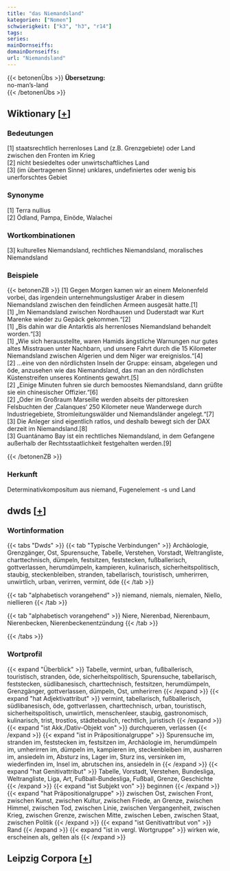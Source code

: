```yaml
---
title: "das Niemandsland"
kategorien: ["Nomen"]
schwierigkeit: ["k3", "h3", "r14"]
tags:
series:
mainDornseiffs:
domainDornseiffs:
url: "Niemandsland"
---
```


{{< betonenÜbs >}}
**Übersetzung:**  
no-man’s-land  
{{< /betonenÜbs >}}

## Wiktionary [[+](https://de.wiktionary.org/wiki/Niemandsland)]

### Bedeutungen
[1] staatsrechtlich herrenloses Land (z.B. Grenzgebiete) oder Land zwischen den Fronten im Krieg  
[2] nicht besiedeltes oder unwirtschaftliches Land  
[3] (im übertragenen Sinne) unklares, undefiniertes oder wenig bis unerforschtes Gebiet  

### Synonyme
[1] Terra nullius  
[2] Ödland, Pampa, Einöde, Walachei  

### Wortkombinationen
[3] kulturelles Niemandsland, rechtliches Niemandsland, moralisches Niemandsland  

### Beispiele
{{< betonenZB >}}
[1] Gegen Morgen kamen wir an einem Melonenfeld vorbei, das irgendein unternehmungslustiger Araber in diesem Niemandsland zwischen den feindlichen Armeen ausgesät hatte.[1]  
[1] „Im Niemandsland zwischen Nordhausen und Duderstadt war Kurt Marenke wieder zu Gepäck gekommen.“[2]  
[1] „Bis dahin war die Antarktis als herrenloses Niemandsland behandelt worden.“[3]  
[1] „Wie sich herausstellte, waren Hamids ängstliche Warnungen nur gutes altes Misstrauen unter Nachbarn, und unsere Fahrt durch die 15 Kilometer Niemandsland zwischen Algerien und dem Niger war ereignislos.“[4]  
[2] …eine von den nördlichsten Inseln der Gruppe: einsam, abgelegen und öde, anzusehen wie das Niemandsland, das man an den nördlichsten Küstenstreifen unseres Kontinents gewahrt.[5]  
[2] „Einige Minuten fuhren sie durch bemoostes Niemandsland, dann grüßte sie ein chinesischer Offizier.“[6]  
[2] „Oder im Großraum Marseille werden abseits der pittoresken Felsbuchten der ‚Calanques‘ 250 Kilometer neue Wanderwege durch Industriegebiete, Stromleitungswälder und Niemandsländer angelegt.“[7]  
[3] Die Anleger sind eigentlich ratlos, und deshalb bewegt sich der DAX derzeit im Niemandsland.[8]  
[3] Guantánamo Bay ist ein rechtliches Niemandsland, in dem Gefangene außerhalb der Rechtsstaatlichkeit festgehalten werden.[9]  

{{< /betonenZB >}}
### Herkunft
Determinativkompositum aus niemand, Fugenelement -s und Land  



## dwds [[+](https://www.dwds.de/wb/Niemandsland)]

### Wortinformation
{{< tabs "Dwds" >}}
{{< tab "Typische Verbindungen" >}}
Archäologie, Grenzgänger, Ost, Spurensuche, Tabelle, Verstehen, Vorstadt, Weltrangliste, charttechnisch, dümpeln, festsitzen, feststecken, fußballerisch, gottverlassen, herumdümpeln, kampieren, kulinarisch, sicherheitspolitisch, staubig, steckenbleiben, stranden, tabellarisch, touristisch, umherirren, unwirtlich, urban, verirren, vermint, öde
{{< /tab >}}

{{< tab "alphabetisch vorangehend" >}}
niemand, niemals, niemalen, Niello, niellieren
{{< /tab >}}

{{< tab "alphabetisch vorangehend" >}}
Niere, Nierenbad, Nierenbaum, Nierenbecken, Nierenbeckenentzündung
{{< /tab >}}

{{< /tabs >}}

### Wortprofil
{{< expand "Überblick" >}} Tabelle, vermint, urban, fußballerisch, touristisch, stranden, öde, sicherheitspolitisch, Spurensuche, tabellarisch, feststecken, südlibanesisch, charttechnisch, festsitzen, herumdümpeln, Grenzgänger, gottverlassen, dümpeln, Ost, umherirren {{< /expand >}}
{{< expand "hat Adjektivattribut" >}} vermint, tabellarisch, fußballerisch, südlibanesisch, öde, gottverlassen, charttechnisch, urban, touristisch, sicherheitspolitisch, unwirtlich, menschenleer, staubig, gastronomisch, kulinarisch, trist, trostlos, städtebaulich, rechtlich, juristisch {{< /expand >}}
{{< expand "ist Akk./Dativ-Objekt von" >}} durchqueren, verlassen {{< /expand >}}
{{< expand "ist in Präpositionalgruppe" >}} Spurensuche im, stranden im, feststecken im, festsitzen im, Archäologie im, herumdümpeln im, umherirren im, dümpeln im, kampieren im, steckenbleiben im, ausharren im, ansiedeln im, Absturz ins, Lager im, Sturz ins, versinken im, wiederfinden im, Insel im, abrutschen ins, ansiedeln in {{< /expand >}}
{{< expand "hat Genitivattribut" >}} Tabelle, Vorstadt, Verstehen, Bundesliga, Weltrangliste, Liga, Art, Fußball-Bundesliga, Fußball, Grenze, Geschichte {{< /expand >}}
{{< expand "ist Subjekt von" >}} beginnen {{< /expand >}}
{{< expand "hat Präpositionalgruppe" >}} zwischen Ost, zwischen Front, zwischen Kunst, zwischen Kultur, zwischen Friede, an Grenze, zwischen Himmel, zwischen Tod, zwischen Linie, zwischen Vergangenheit, zwischen Krieg, zwischen Grenze, zwischen Mitte, zwischen Leben, zwischen Staat, zwischen Politik {{< /expand >}}
{{< expand "ist Genitivattribut von" >}} Rand {{< /expand >}}
{{< expand "ist in vergl. Wortgruppe" >}} wirken wie, erscheinen als, gelten als {{< /expand >}}

## Leipzig Corpora [[+](https://corpora.uni-leipzig.de/en/res?word=Niemandsland&corpusId=deu_newscrawl-public_2018)]

